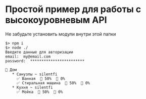 # Простой пример для работы с высокоуровневым API

Не забудьте установить модули внутри этой папки

```
$> npm i
$> node ./
Введите данные для авторизации
email:  my@email.com
password:  ************************

🏡 Дом
   * Санузлы ~ silentfi
     ✅ Ванная  📶 50%  🔋 0%
     ✅ Стиральная машина  📶 50%  🔋 0%
   * Кухня ~ silentfi
     ✅ Мойка  📶 50%  🔋 0%
```